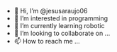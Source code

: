 - 👋 Hi, I’m @jesusaraujo06
- 👀 I’m interested in programming
- 🌱 I’m currently learning robotic
- 💞️ I’m looking to collaborate on ...
- 📫 How to reach me ...

<!---
jesusaraujo06/jesusaraujo06 is a ✨ special ✨ repository because its `README.md` (this file) appears on your GitHub profile.
You can click the Preview link to take a look at your changes.
--->
